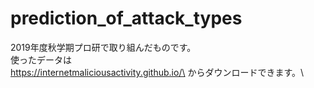 # prediction_of_attack_types
2019年度秋学期プロ研で取り組んだものです。\
使ったデータは\
https://internetmaliciousactivity.github.io/\
からダウンロードできます。\
